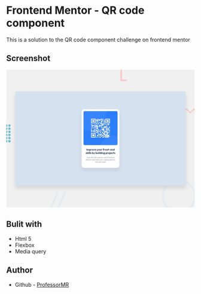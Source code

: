 # Frontend Mentor - QR code component

This is a solution to the QR code component challenge on frontend mentor

## Screenshot

![Design preview for the QR code component coding challenge](./design/desktop-preview.jpg)

## Bulit with

- Html 5
- Flexbox
- Media query

## Author

- Github - [ProfessorMR](https://github.com/ProfessorMR/)
